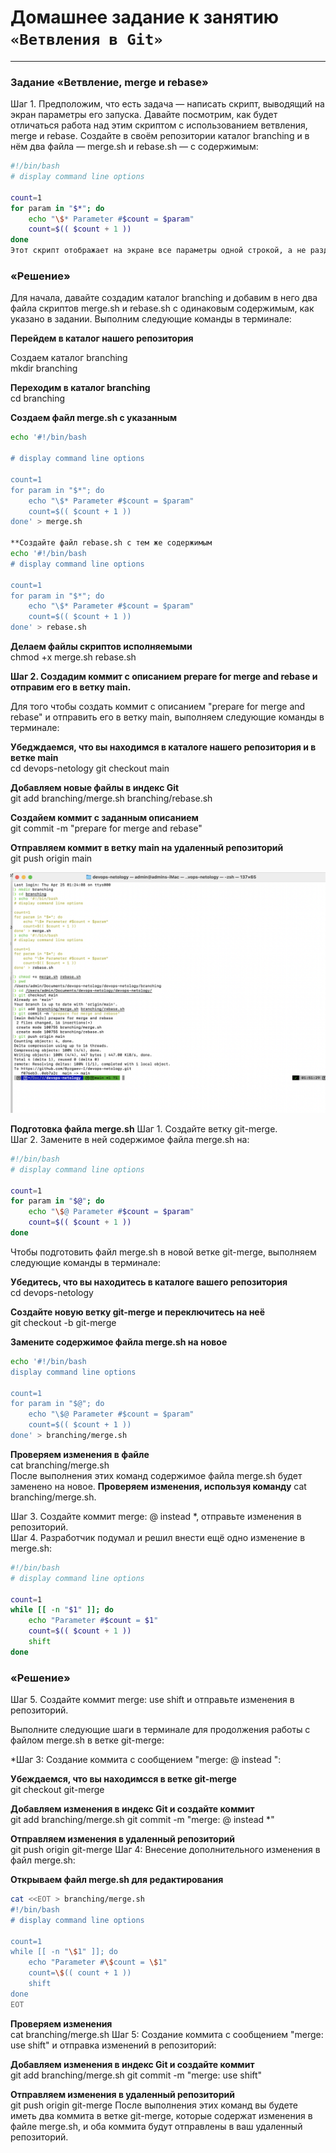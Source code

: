 # Домашнее задание к занятию `«Ветвления в Git»`

---

### Задание «Ветвление, merge и rebase»

Шаг 1. Предположим, что есть задача — написать скрипт, выводящий на экран параметры его запуска. Давайте посмотрим, как будет отличаться работа над этим скриптом с использованием ветвления, merge и rebase.
Создайте в своём репозитории каталог branching и в нём два файла — merge.sh и rebase.sh — с содержимым:

```bash
#!/bin/bash
# display command line options

count=1
for param in "$*"; do
    echo "\$* Parameter #$count = $param"
    count=$(( $count + 1 ))
done
Этот скрипт отображает на экране все параметры одной строкой, а не разделяет их.
```
### «Решение»

Для начала, давайте создадим каталог branching и добавим в него два файла скриптов merge.sh и rebase.sh с одинаковым содержимым, как указано в задании. 
Выполним следующие команды в терминале:

**Перейдем в каталог нашего репозитория**   

Создаем каталог branching  
mkdir branching

**Переходим в каталог branching**      
cd branching

**Создаем файл merge.sh с указанным**       

```bash
echo '#!/bin/bash

# display command line options

count=1
for param in "$*"; do
    echo "\$* Parameter #$count = $param"
    count=$(( $count + 1 ))
done' > merge.sh

**Создайте файл rebase.sh с тем же содержимым
echo '#!/bin/bash
# display command line options

count=1
for param in "$*"; do
    echo "\$* Parameter #$count = $param"
    count=$(( $count + 1 ))
done' > rebase.sh
```

**Делаем файлы скриптов исполняемыми**   
chmod +x merge.sh rebase.sh

**Шаг 2. Создадим коммит с описанием prepare for merge and rebase и отправим его в ветку main.**    

Для того чтобы создать коммит с описанием "prepare for merge and rebase" и отправить его в ветку main, выполняем следующие команды в терминале:

**Убедждаемся, что вы находимся в каталоге нашего репозитория и в ветке main**    
cd devops-netology
git checkout main

**Добавляем новые файлы в индекс Git**    
git add branching/merge.sh branching/rebase.sh

**Создайем коммит с заданным описанием**  
git commit -m "prepare for merge and rebase"

**Отправляем коммит в ветку main на удаленный репозиторий**  
git push origin main

![Image](https://github.com/Byzgaev-I/-Branching-in-Git-/blob/main/1-1.png)

**Подготовка файла merge.sh**
Шаг 1. Создайте ветку git-merge.  
Шаг 2. Замените в ней содержимое файла merge.sh на:  
```bash
#!/bin/bash
# display command line options

count=1
for param in "$@"; do
    echo "\$@ Parameter #$count = $param"
    count=$(( $count + 1 ))
done
```
Чтобы подготовить файл merge.sh в новой ветке git-merge, выполняем следующие команды в терминале:

**Убедитесь, что вы находитесь в каталоге вашего репозитория**  
cd devops-netology

**Создайте новую ветку git-merge и переключитесь на неё**  
git checkout -b git-merge

**Замените содержимое файла merge.sh на новое**  
```bash
echo '#!/bin/bash
display command line options

count=1
for param in "$@"; do
    echo "\$@ Parameter #$count = $param"
    count=$(( $count + 1 ))
done' > branching/merge.sh
```

**Проверяем изменения в файле**    
cat branching/merge.sh  
После выполнения этих команд содержимое файла merge.sh будет заменено на новое.
**Проверяем изменения, используя команду** 
cat branching/merge.sh.



Шаг 3. Создайте коммит merge: @ instead *, отправьте изменения в репозиторий.  
Шаг 4. Разработчик подумал и решил внести ещё одно изменение в merge.sh:  
```bash
#!/bin/bash
# display command line options

count=1
while [[ -n "$1" ]]; do
    echo "Parameter #$count = $1"
    count=$(( $count + 1 ))
    shift
done
```
### «Решение»

Шаг 5. Создайте коммит merge: use shift и отправьте изменения в репозиторий.  

Выполните следующие шаги в терминале для продолжения работы с файлом merge.sh в ветке git-merge:

*Шаг 3: Создание коммита с сообщением "merge: @ instead ":


**Убеждаемся, что вы находимсся в ветке git-merge**  
git checkout git-merge

**Добавляем изменения в индекс Git и создайте коммит**  
git add branching/merge.sh
git commit -m "merge: @ instead *"

**Отправляем изменения в удаленный репозиторий**    
git push origin git-merge
Шаг 4: Внесение дополнительного изменения в файл merge.sh:  

**Открываем файл merge.sh для редактирования**  
```bash
cat <<EOT > branching/merge.sh
#!/bin/bash
# display command line options

count=1
while [[ -n "\$1" ]]; do
    echo "Parameter #\$count = \$1"
    count=\$(( count + 1 ))
    shift
done
EOT
```
**Проверяем изменения**    
cat branching/merge.sh
Шаг 5: Создание коммита с сообщением "merge: use shift" и отправка изменений в репозиторий:  

**Добавляем изменения в индекс Git и создайте коммит**  
git add branching/merge.sh
git commit -m "merge: use shift"

**Отправляем изменения в удаленный репозиторий**  
git push origin git-merge
После выполнения этих команд вы будете иметь два коммита в ветке git-merge, которые содержат изменения в файле merge.sh, и оба коммита будут отправлены в ваш удаленный репозиторий.



